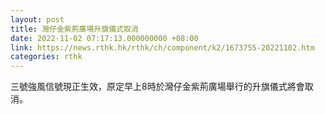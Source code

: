 ```yaml
---
layout: post
title: 灣仔金紫荊廣場升旗儀式取消
date: 2022-11-02 07:17:13.000000000 +08:00
link: https://news.rthk.hk/rthk/ch/component/k2/1673755-20221102.htm
categories: rthk
---
```


三號強風信號現正生效，原定早上8時於灣仔金紫荊廣場舉行的升旗儀式將會取消。
